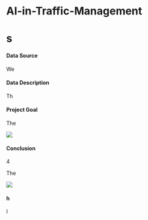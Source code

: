 # AI-in-Traffic-Management
# s

#### Data Source
We 

#### Data Description
Th 

#### Project Goal
The  

![](/.png)

#### Conclusion 
4 

The



![](/.png)

#### h
I 
